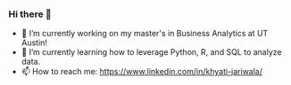 ### Hi there 👋

<!--
**kkjariwala16/kkjariwala16** is a ✨ _special_ ✨ repository because its `README.md` (this file) appears on your GitHub profile.

Here are some ideas to get you started:

- 🔭 I’m currently working on ...
- 🌱 I’m currently learning ...
- 👯 I’m looking to collaborate on ...
- 🤔 I’m looking for help with ...
- 💬 Ask me about ...
- 📫 How to reach me: ...
- 😄 Pronouns: ...
- ⚡ Fun fact: ...
-->

- 🔭 I’m currently working on my master's in Business Analytics at UT Austin!
- 🌱 I’m currently learning how to leverage Python, R, and SQL to analyze data.
- 📫 How to reach me: https://www.linkedin.com/in/khyati-jariwala/
